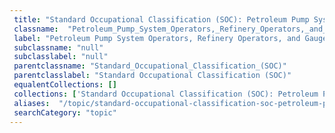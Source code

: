 ```yaml
--- 
 title: "Standard Occupational Classification (SOC): Petroleum Pump System Operators, Refinery Operators, and Gaugers" 
 classname:  "Petroleum_Pump_System_Operators,_Refinery_Operators,_and_Gaugers" 
 label: "Petroleum Pump System Operators, Refinery Operators, and Gaugers" 
 subclassname: "null" 
 subclasslabel: "null" 
 parentclassname: "Standard_Occupational_Classification_(SOC)" 
 parentclasslabel: "Standard Occupational Classification (SOC)" 
 equalentCollections: [] 
 collections: ['Standard Occupational Classification (SOC): Petroleum Pump System Operators, Refinery Operators, and Gaugers']
 aliases:  "/topic/standard-occupational-classification-soc-petroleum-pump-system-operators-refinery-operators-and-gaugers"  
 searchCategory: "topic" 
---
```

